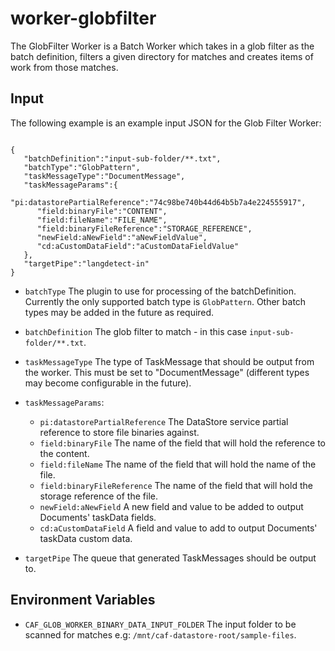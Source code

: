 # worker-globfilter

The GlobFilter Worker is a Batch Worker which takes in a glob filter as the batch definition, filters a given directory for matches and creates items of work from those matches.

## Input

The following example is an example input JSON for the Glob Filter Worker:

<pre><code>
{
   "batchDefinition":"input-sub-folder/**.txt",
   "batchType":"GlobPattern",
   "taskMessageType":"DocumentMessage",
   "taskMessageParams":{
      "pi:datastorePartialReference":"74c98be740b44d64b5b7a4e224555917",
      "field:binaryFile":"CONTENT",
      "field:fileName":"FILE_NAME",
      "field:binaryFileReference":"STORAGE_REFERENCE",
      "newField:aNewField":"aNewFieldValue",
      "cd:aCustomDataField":"aCustomDataFieldValue"
   },
   "targetPipe":"langdetect-in"
}
</code></pre>

- `batchType` The plugin to use for processing of the batchDefinition. Currently the only supported batch type is `GlobPattern`. Other batch types may be added in the future as required.

- `batchDefinition` The glob filter to match - in this case `input-sub-folder/**.txt`.

- `taskMessageType` The type of TaskMessage that should be output from the worker. This must be set to "DocumentMessage" (different types may become configurable in the future).

- `taskMessageParams`:
    - `pi:datastorePartialReference` The DataStore service partial reference to store file binaries against.
    - `field:binaryFile` The name of the field that will hold the reference to the content.
    - `field:fileName` The name of the field that will hold the name of the file.
    - `field:binaryFileReference` The name of the field that will hold the storage reference of the file.
    - `newField:aNewField` A new field and value to be added to output Documents' taskData fields.
    - `cd:aCustomDataField` A field and value to add to output Documents' taskData custom data.

- `targetPipe` The queue that generated TaskMessages should be output to.

## Environment Variables

- `CAF_GLOB_WORKER_BINARY_DATA_INPUT_FOLDER` The input folder to be scanned for matches e.g: `/mnt/caf-datastore-root/sample-files`.